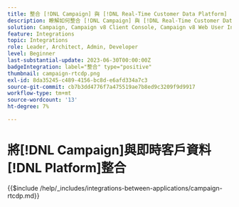 ```yaml
---
title: 整合 [!DNL Campaign] 與 [!DNL Real-Time Customer Data Platform]
description: 瞭解如何整合 [!DNL Campaign] 與 [!DNL Real-Time Customer Data Platform]。
solution: Campaign, Campaign v8 Client Console, Campaign v8 Web User Interface, Real-Time Customer Data Platform
feature: Integrations
topic: Integrations
role: Leader, Architect, Admin, Developer
level: Beginner
last-substantial-update: 2023-06-30T00:00:00Z
badgeIntegration: label="整合" type="positive"
thumbnail: campaign-rtcdp.png
exl-id: 8da35245-c489-4156-bc8d-e6afd334a7c3
source-git-commit: cb7b3dd4776f7a475519ae7b8ed9c3209f9d9917
workflow-type: tm+mt
source-wordcount: '13'
ht-degree: 7%

---
```


# 將[!DNL Campaign]與即時客戶資料[!DNL Platform]整合

{{$include /help/_includes/integrations-between-applications/campaign-rtcdp.md}}
